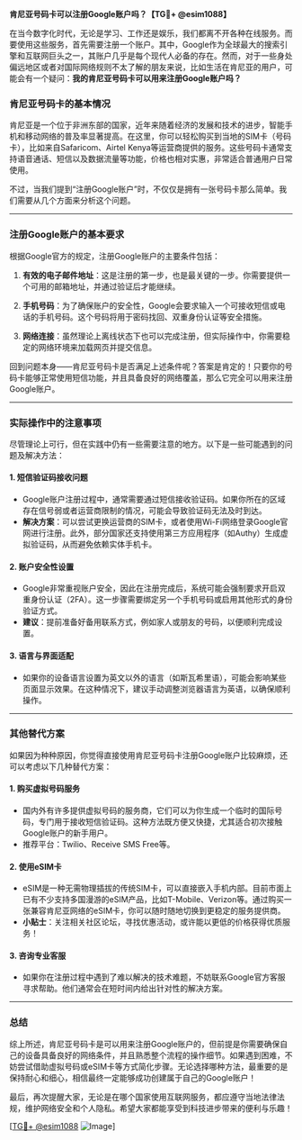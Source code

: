 **肯尼亚号码卡可以注册Google账户吗？【TG💪+ @esim1088】**

在当今数字化时代，无论是学习、工作还是娱乐，我们都离不开各种在线服务。而要使用这些服务，首先需要注册一个账户。其中，Google作为全球最大的搜索引擎和互联网巨头之一，其账户几乎是每个现代人必备的存在。然而，对于一些身处偏远地区或者对国际网络规则不太了解的朋友来说，比如生活在肯尼亚的用户，可能会有一个疑问：**我的肯尼亚号码卡可以用来注册Google账户吗？**

### 肯尼亚号码卡的基本情况

肯尼亚是一个位于非洲东部的国家，近年来随着经济的发展和技术的进步，智能手机和移动网络的普及率显著提高。在这里，你可以轻松购买到当地的SIM卡（号码卡），比如来自Safaricom、Airtel Kenya等运营商提供的服务。这些号码卡通常支持语音通话、短信以及数据流量等功能，价格也相对实惠，非常适合普通用户日常使用。

不过，当我们提到“注册Google账户”时，不仅仅是拥有一张号码卡那么简单。我们需要从几个方面来分析这个问题。

---

### 注册Google账户的基本要求

根据Google官方的规定，注册Google账户的主要条件包括：

1. **有效的电子邮件地址**：这是注册的第一步，也是最关键的一步。你需要提供一个可用的邮箱地址，并通过验证后才能继续。
   
2. **手机号码**：为了确保账户的安全性，Google会要求输入一个可接收短信或电话的手机号码。这个号码将用于密码找回、双重身份认证等安全措施。

3. **网络连接**：虽然理论上离线状态下也可以完成注册，但实际操作中，你需要稳定的网络环境来加载网页并提交信息。

回到问题本身——肯尼亚号码卡是否满足上述条件呢？答案是肯定的！只要你的号码卡能够正常使用短信功能，并且具备良好的网络覆盖，那么它完全可以用来注册Google账户。

---

### 实际操作中的注意事项

尽管理论上可行，但在实践中仍有一些需要注意的地方。以下是一些可能遇到的问题及解决方法：

#### 1. **短信验证码接收问题**
   - Google账户注册过程中，通常需要通过短信接收验证码。如果你所在的区域存在信号弱或者运营商限制的情况，可能会导致验证码无法及时到达。
   - **解决方案**：可以尝试更换运营商的SIM卡，或者使用Wi-Fi网络登录Google官网进行注册。此外，部分国家还支持使用第三方应用程序（如Authy）生成虚拟验证码，从而避免依赖实体手机卡。

#### 2. **账户安全性设置**
   - Google非常重视账户安全，因此在注册完成后，系统可能会强制要求开启双重身份认证（2FA）。这一步骤需要绑定另一个手机号码或启用其他形式的身份验证方式。
   - **建议**：提前准备好备用联系方式，例如家人或朋友的号码，以便顺利完成设置。

#### 3. **语言与界面适配**
   - 如果你的设备语言设置为英文以外的语言（如斯瓦希里语），可能会影响某些页面显示效果。在这种情况下，建议手动调整浏览器语言为英语，以确保顺利操作。

---

### 其他替代方案

如果因为种种原因，你觉得直接使用肯尼亚号码卡注册Google账户比较麻烦，还可以考虑以下几种替代方案：

#### 1. **购买虚拟号码服务**
   - 国内外有许多提供虚拟号码的服务商，它们可以为你生成一个临时的国际号码，专门用于接收短信验证码。这种方法既方便又快捷，尤其适合初次接触Google账户的新手用户。
   - 推荐平台：Twilio、Receive SMS Free等。

#### 2. **使用eSIM卡**
   - eSIM是一种无需物理插拔的传统SIM卡，可以直接嵌入手机内部。目前市面上已有不少支持多国漫游的eSIM产品，比如T-Mobile、Verizon等。通过购买一张兼容肯尼亚网络的eSIM卡，你可以随时随地切换到更稳定的服务提供商。
   - **小贴士**：关注相关社区论坛，寻找优惠活动，或许能以更低的价格获得优质服务！

#### 3. **咨询专业客服**
   - 如果你在注册过程中遇到了难以解决的技术难题，不妨联系Google官方客服寻求帮助。他们通常会在短时间内给出针对性的解决方案。

---

### 总结

综上所述，肯尼亚号码卡是可以用来注册Google账户的，但前提是你需要确保自己的设备具备良好的网络条件，并且熟悉整个流程的操作细节。如果遇到困难，不妨尝试借助虚拟号码或eSIM卡等方式简化步骤。无论选择哪种方法，最重要的是保持耐心和细心，相信最终一定能够成功创建属于自己的Google账户！

最后，再次提醒大家，无论是在哪个国家使用互联网服务，都应遵守当地法律法规，维护网络安全和个人隐私。希望大家都能享受到科技进步带来的便利与乐趣！

[[TG💪+ @esim1088](https://t.me/s/esim1088) ![Image](https://i.postimg.cc/4NQfJmqS/Snipaste-2025-05-13-00-14-12.png)]